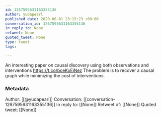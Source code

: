 ```yaml
---
id: 1267595631163355136
author: yudapearl
published_date: 2020-06-01 23:15:23 +00:00
conversation_id: 1267595631163355136
in_reply_to: None
retweet: None
quoted_tweet: None
type: tweet
tags:

---
```


An interesting paper on causal discovery using both observations and interventions https://t.co/bceKxEjNez
The problem is to recover a causal graph while minimizing
the cost of interventions.

### Metadata

Author: [[@yudapearl]]
Conversation: [[conversation-1267595631163355136]]
In reply to: [[None]]
Retweet of: [[None]]
Quoted tweet: [[None]]
